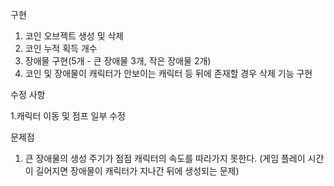 구현
  1. 코인 오브젝트 생성 및 삭제
  2. 코인 누적 획득 개수
  3. 장애물 구현(5개 - 큰 장애물 3개, 작은 장애물 2개)
  4. 코인 및 장애물이 캐릭터가 안보이는 캐릭터 등 뒤에 존재할 경우 삭제 기능 구현

수정 사항

  1.캐릭터 이동 및 점프 일부 수정

문제점

  1. 큰 장애물의 생성 주기가 점점 캐릭터의 속도를 따라가지 못한다.
      (게임 플레이 시간이 길어지면 장애물이 캐릭터가 지나간 뒤에 생성되는 문제)
